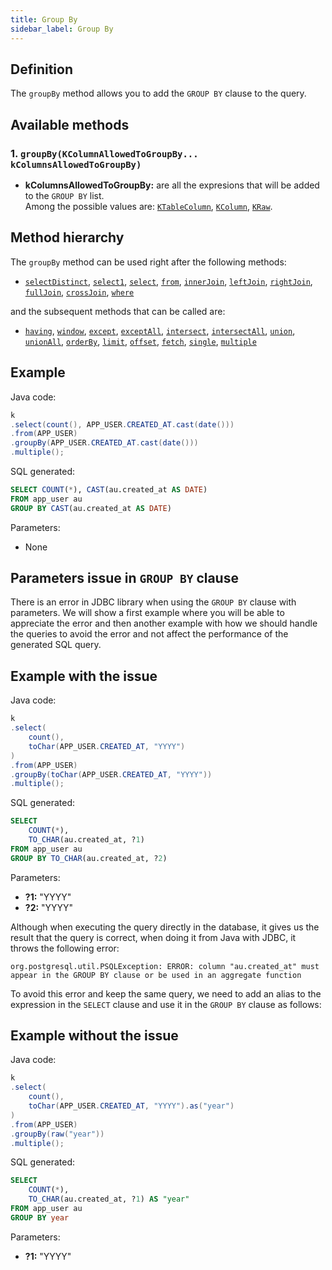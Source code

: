 ```yaml
---
title: Group By
sidebar_label: Group By
---
```


## Definition

The `groupBy` method allows you to add the `GROUP BY` clause to the query.

## Available methods

### 1. `groupBy(KColumnAllowedToGroupBy... kColumnsAllowedToGroupBy)`

- **kColumnsAllowedToGroupBy:** are all the expresions that will be added to the `GROUP BY` list.  
Among the possible values are: [`KTableColumn`](/docs/misc/select-list-values#1-ktablecolumn), [`KColumn`](/docs/misc/select-list-values#2-kcolumn), [`KRaw`](/docs/misc/select-list-values#7-kraw).

## Method hierarchy

The `groupBy` method can be used right after the following methods:

- [`selectDistinct`](/docs/select-statement/select/distinct), [`select1`](/docs/select-statement/select/select1), [`select`](/docs/select-statement/select/), [`from`](/docs/select-statement/from/), [`innerJoin`](/docs/select-statement/join/inner-join), [`leftJoin`](/docs/select-statement/join/left-join), [`rightJoin`](/docs/select-statement/join/right-join), [`fullJoin`](/docs/select-statement/join/full-join), [`crossJoin`](/docs/select-statement/join/cross-join), [`where`](/docs/select-statement/where/)

and the subsequent methods that can be called are:

- [`having`](/docs/select-statement/having/), [`window`](/docs/select-statement/window/), [`except`](/docs/select-statement/combining/except), [`exceptAll`](/docs/select-statement/combining/except-all), [`intersect`](/docs/select-statement/combining/intersect), [`intersectAll`](/docs/select-statement/combining/intersect-all), [`union`](/docs/select-statement/combining/union), [`unionAll`](/docs/select-statement/combining/union-all), [`orderBy`](/docs/select-statement/order-by/), [`limit`](/docs/select-statement/limit), [`offset`](/docs/select-statement/offset), [`fetch`](/docs/select-statement/fetch/), [`single`](/docs/select-statement/select/), [`multiple`](/docs/select-statement/select/)

## Example

Java code:

```java
k
.select(count(), APP_USER.CREATED_AT.cast(date()))
.from(APP_USER)
.groupBy(APP_USER.CREATED_AT.cast(date()))
.multiple();
```

SQL generated:

```sql
SELECT COUNT(*), CAST(au.created_at AS DATE)
FROM app_user au
GROUP BY CAST(au.created_at AS DATE)
```

Parameters:

- None

## Parameters issue in `GROUP BY` clause

There is an error in JDBC library when using the `GROUP BY` clause with parameters. We will show a first example where you will be able to appreciate the error and then another example with how we should handle the queries to avoid the error and not affect the performance of the generated SQL query.

## Example with the issue

Java code:

```java
k
.select(
    count(),
    toChar(APP_USER.CREATED_AT, "YYYY")
)
.from(APP_USER)
.groupBy(toChar(APP_USER.CREATED_AT, "YYYY"))
.multiple();
```

SQL generated:

```sql
SELECT
    COUNT(*),
    TO_CHAR(au.created_at, ?1)
FROM app_user au
GROUP BY TO_CHAR(au.created_at, ?2)
```

Parameters:

- **?1:** "YYYY"
- **?2:** "YYYY"

Although when executing the query directly in the database, it gives us the result that the query is correct, when doing it from Java with JDBC, it throws the following error:


```
org.postgresql.util.PSQLException: ERROR: column "au.created_at" must appear in the GROUP BY clause or be used in an aggregate function
```

To avoid this error and keep the same query, we need to add an alias to the expression in the `SELECT` clause and use it in the `GROUP BY` clause as follows:

## Example without the issue

Java code:

```java
k
.select(
    count(),
    toChar(APP_USER.CREATED_AT, "YYYY").as("year")
)
.from(APP_USER)
.groupBy(raw("year"))
.multiple();
```

SQL generated:

```sql
SELECT
    COUNT(*),
    TO_CHAR(au.created_at, ?1) AS "year"
FROM app_user au
GROUP BY year
```

Parameters:

- **?1:** "YYYY"
